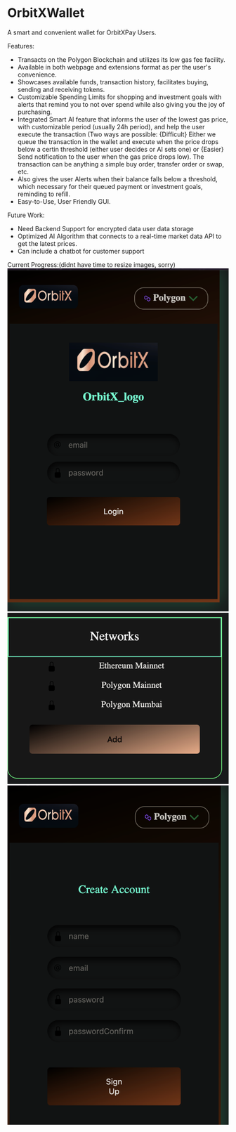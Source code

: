 # OrbitXWallet

A smart and convenient wallet for OrbitXPay Users.

Features:
- Transacts on the Polygon Blockchain and utilizes its low gas fee facility.
- Available in both webpage and extensions format as per the user's convenience.
- Showcases available funds, transaction history, facilitates buying, sending and receiving tokens.
- Customizable Spending Limits for shopping and investment goals with alerts that remind you to not over spend while also giving you the joy of purchasing.
- Integrated Smart AI feature that informs the user of the lowest gas price, with customizable period (usually 24h period), and help the user execute the transaction (Two ways are possible: {Difficult} Either we queue the transaction in the wallet and execute when the price drops below a certin threshold (either user decides or AI sets one) or {Easier} Send notification to the user when the gas price drops low). The transaction can be anything a simple buy order, transfer order or swap, etc.
- Also gives the user Alerts when their balance falls below a threshold, which necessary for their queued payment or investment goals, reminding to refill.
- Easy-to-Use, User Friendly GUI.

Future Work:
- Need Backend Support for encrypted data user data storage
- Optimized AI Algorithm that connects to a real-time market data API to get the latest prices.
- Can include a chatbot for customer support

Current Progress:(didnt have time to resize images, sorry)
![Login Page](assets/curr_output1.png)
![Network Page](assets/curr_output2.png)
![Sign Up Page](assets/curr_output3.png)